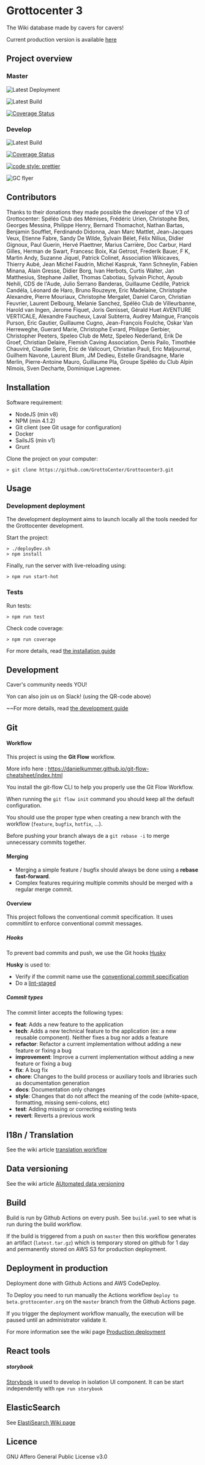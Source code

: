 # Grottocenter 3

The Wiki database made by cavers for cavers!

Current production version is available [here](http://beta.grottocenter.org/)

## Project overview

### Master
![Latest Deployment](https://github.com/GrottoCenter/Grottocenter3/actions/workflows/deploy-aws.yml/badge.svg?branch=master)

![Latest Build](https://github.com/GrottoCenter/Grottocenter3/actions/workflows/build.yml/badge.svg?branch=master)

[![Coverage Status](https://coveralls.io/repos/github/GrottoCenter/Grottocenter3/badge.svg?branch=master)](https://coveralls.io/github/GrottoCenter/Grottocenter3?branch=master)

### Develop
![Latest Build](https://github.com/GrottoCenter/Grottocenter3/actions/workflows/build.yml/badge.svg?branch=develop)

[![Coverage Status](https://coveralls.io/repos/github/GrottoCenter/Grottocenter3/badge.svg?branch=develop)](https://coveralls.io/github/GrottoCenter/Grottocenter3?branch=develop)


[![code style: prettier](https://img.shields.io/badge/code_style-prettier-ff69b4.svg?style=flat-square)](https://github.com/prettier/prettier)

![GC flyer](https://rawgit.com/wiki/GrottoCenter/Grottocenter3/images/afficheGC3.svg)

## Contributors
Thanks to their donations they made possible the developer of the V3 of Grottocenter:
Spéléo Club des Mémises, Frédéric Urien, Christophe Bes, Georges Messina, Philippe Henry, Bernard Thomachot, Nathan Bartas, Benjamin Soufflet, Ferdinando Didonna, Jean Marc Mattlet, Jean-Jacques Veux, Etienne Fabre, Sandy De Wilde, Sylvain Bélet, Félix Nilius,
Didier Gignoux, Paul Guerin, Hervé Plaettner, Marius Carrière, Doc Carbur, Hard Gilles, Herman de Swart, Francesc Boix, Kai Getrost, Frederik Bauer, F K, Martin Andy, Suzanne Jiquel, Patrick Colinet, Association Wikicaves, Thierry Aubé, Jean Michel Faudrin, Michel Kaspruk, Yann Schneylin, Fabien Minana, Alain Gresse, Didier Borg, Ivan Herbots, Curtis Walter, Jan Matthesius, Stephane Jaillet, Thomas Cabotiau, Sylvain Pichot, Ayoub Nehili, CDS de l'Aude, Julio Serrano Banderas, Guillaume Cédille, Patrick Candéla, Léonard de Haro, Bruno Rouzeyre, Eric Madelaine, Christophe Alexandre, Pierre Mouriaux, Christophe Mergalet, Daniel Caron, Christian Feuvrier, Laurent Delbourg, Melanie Sanchez, Spéléo Club de Villeurbanne, Harold van Ingen, Jerome Fiquet, Joris Genisset, Gérald Huet AVENTURE VERTICALE, Alexandre Faucheux, Laval Subterra, Audrey Maingue, François Purson, Eric Gautier, Guillaume Cugno, Jean-François Foulche, Oskar Van Herreweghe, Guerard Marie, Christophe Evrard, Philippe Gerbier, Christopher Peeters, Speleo Club de Metz, Speleo Nederland, Erik De Groef, Christian Delaire, Flemish Caving Association, Denis Pailo, Timothée Chauviré, Claudie Serin, Eric de Valicourt, Christian Pauli, Eric Maljournal, Guilhem Navone, Laurent Blum, JM Dedieu, Estelle Grandsagne, Marie Merlin, Pierre-Antoine Mauro, Guillaume Pla, Groupe Spéléo du Club Alpin Nîmois, Sven Decharte, Dominique Lagrenee.

## Installation

Software requirement:
- NodeJS (min v8)
- NPM (min 4.1.2)
- Git client (see Git usage for configuration)
- Docker
- SailsJS (min v1)
- Grunt

Clone the project on your computer:
```
> git clone https://github.com/GrottoCenter/Grottocenter3.git
```

## Usage

### Development deployment

The development deployment aims to launch locally all the tools needed for the Grottocenter development.

Start the project:
```
> ./deployDev.sh
> npm install
```

Finally, run the server with live-reloading using:
```
> npm run start-hot
```

### Tests

Run tests:
```
> npm run test
```

Check code coverage:
```
> npm run coverage
```

For more details, read [the installation guide](https://github.com/GrottoCenter/Grottocenter3/wiki/Installation-guide)

## Development

Caver's community needs YOU!

Yon can also join us on Slack! (using the QR-code above)

~~For more details, read [the development guide](https://github.com/GrottoCenter/Grottocenter3/wiki/Development-guide)

## Git
#### Workflow
This project is using the **Git Flow** workflow.

More info here : https://danielkummer.github.io/git-flow-cheatsheet/index.html

You install the git-flow CLI to help you properly use the Git Flow Workflow.

When running the `git flow init` command you should keep all the default configuration.

You should use the proper type when creating a new branch with the workflow (`feature`, `bugfix`, `hotfix`, ...).

Before pushing your branch always de a `git rebase -i` to merge unnecessary commits together.

#### Merging
- Merging a simple feature / bugfix should always be done using a **rebase fast-forward**.
- Complex features requiring multiple commits should be merged with a regular merge commit.

#### Overview
This project follows the conventional commit specification. It uses commitlint to enforce conventional commit messages.

##### Hooks
To prevent bad commits and push, we use the Git hooks [Husky](https://github.com/typicode/husky)

**Husky** is used to:
- Verify if the commit name use the [conventional commit specification](https://www.conventionalcommits.org/)
- Do a [lint-staged](https://github.com/okonet/lint-staged)

##### Commit types
The commit linter accepts the following types:

- **feat**: Adds a new feature to the application
- **tech**: Adds a new technical feature to the application (ex: a new reusable component). Neither fixes a bug nor adds a feature
- **refactor**: Refactor a current implementation without adding a new feature or fixing a bug
- **improvement**: Improve a current implementation without adding a new feature or fixing a bug
- **fix**: A bug fix
- **chore**: Changes to the build process or auxiliary tools and libraries such as documentation generation
- **docs**: Documentation only changes
- **style**: Changes that do not affect the meaning of the code (white-space, formatting, missing semi-colons, etc)
- **test**: Adding missing or correcting existing tests
- **revert**: Reverts a previous work

## I18n / Translation
See the wiki article [translation workflow](https://github.com/GrottoCenter/Grottocenter3/wiki/Translation-workflow)

## Data versioning
See the wiki article [AUtomated data versioning](https://github.com/GrottoCenter/Grottocenter3/wiki/Automated-data-versioning)

## Build
Build is run by Github Actions on every push. See `build.yaml` to see what is run during the build workflow.

If the build is triggered from a push on `master` then this workflow generates an artifact (`latest.tar.gz`) which is temporary stored on github for 1 day and permanently stored on AWS S3 for production deployment.

## Deployment in production
Deployment done with Github Actions and AWS CodeDeploy.

To Deploy you need to run manually the Actions workflow `Deploy to beta.grottocenter.org` on the `master` branch from the Github Actions page.

If you trigger the deployment workflow manually, the execution will be paused until an administrator validate it.

For more information see the wiki page [Production deployment](https://github.com/GrottoCenter/Grottocenter3/wiki/Production-deployment)

## React tools
##### storybook

[Storybook](https://storybook.js.org/) is used to develop in isolation UI component.
It can be start independently with `npm run storybook`

## ElasticSearch
See [ElastiSearch Wiki page](https://github.com/GrottoCenter/Grottocenter3/wiki/Elasticsearch-(quick-&-advanced-search))
## Licence

GNU Affero General Public License v3.0

